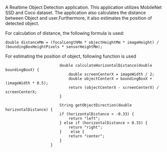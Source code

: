 A Realtime Object Detection application. This application utilizes MobileNet SSD and Coco dataset. The application also calculates the distance between Object 
and user.Furthermore, it also estimates the position of detected object.

For calculation of distance, the following formula is used:

           
    double distanceMm = (focalLengthMm * objectHeightMm * imageHeight) / (boundingBoxHeightPixels * sensorHeightMm);

For estimating the position of object, following function is used
 
                            double calculateHorizontalDistance(double boundingBoxX) {
                                double screenCenterX = imageWidth / 2;
                                double objectCenterX = boundingBoxX + (imageWidth * 0.5);
                                return (objectCenterX - screenCenterX) / screenCenterX;
                            }

                            String getObjectDirection(double horizontalDistance) {
                            if (horizontalDistance < -0.33) {
                                return "left";
                            } else if (horizontalDistance > 0.33) {
                                return "right";
                            }    else {
                                return "center";
                            }
                        }


